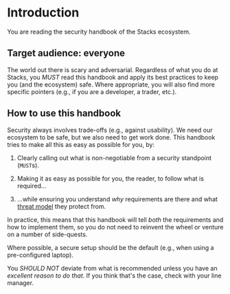 # Introduction

You are reading the security handbook of the Stacks ecosystem.

## Target audience: everyone

The world out there is scary and adversarial. Regardless of what you do at Stacks, you _MUST_ read this handbook and apply its best practices to keep you (and the ecosystem) safe. Where appropriate, you will also find more specific pointers (e.g., if you are a developer, a trader, etc.).

## How to use this handbook

Security always involves trade-offs (e.g., against usability). We need our ecosystem to be safe, but we also need to get work done. This handbook tries to make all this as easy as possible for you, by:

1. Clearly calling out what is non-negotiable from a security standpoint (`MUST`s).

1. Making it as easy as possible for you, the reader, to follow what is required...

1. ...while ensuring you understand _why_ requirements are there and what [threat model](./threat_model.md) they protect from.

In practice, this means that this handbook will tell _both_ the requirements and how to implement them, so you do not need to reinvent the wheel or venture on a number of side-quests.

Where possible, a secure setup should be the default (e.g., when using a pre-configured laptop).

You _SHOULD NOT_ deviate from what is recommended unless you have an _excellent reason to do that_. If you think that's the case, check with your line manager.
